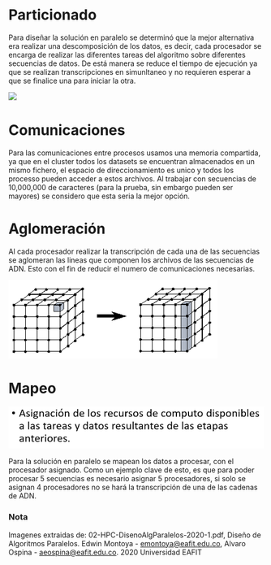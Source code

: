 # Particionado
Para diseñar la solución en paralelo se determinó que la mejor alternativa era realizar una descomposición de los datos, es decir, cada procesador se encarga de realizar las diferentes tareas del algoritmo sobre diferentes secuencias de datos. De está manera se reduce el tiempo de ejecución ya que se realizan transcripciones en simunltaneo y no requieren esperar a que se finalice una para iniciar la otra.

![](Imagenes/DescomposiciónDatos.PNG)

# Comunicaciones
Para las comunicaciones entre procesos usamos una memoria compartida, ya que en el cluster todos los datasets se encuentran almacenados en un mismo fichero, el espacio de direccionamiento es unico y todos los processo pueden acceder a estos archivos. Al trabajar con secuencias de 10,000,000 de caracteres (para la prueba, sin embargo pueden ser mayores) se considero que esta seria la mejor opción.

# Aglomeración
Al cada procesador realizar la transcripción de cada una de las secuencias se aglomeran las lineas que componen los archivos de las secuencias de ADN. Esto con el fin de reducir el numero de comunicaciones necesarias.

![](Imagenes/Aglomeracion.PNG)

# Mapeo
![](Imagenes/Mapeo.PNG)

Para la solución en paralelo se mapean los datos a procesar, con el procesador asignado. Como un ejemplo clave de esto, es que para poder procesar 5 secuencias es necesario asignar 5 procesadores, si solo se asignan 4 procesadores no se hará la transcripción de una de las cadenas de ADN.


### Nota
Imagenes extraidas de: 02-HPC-DisenoAlgParalelos-2020-1.pdf, Diseño de Algoritmos Paralelos. Edwin Montoya - emontoya@eafit.edu.co, Alvaro Ospina - aeospina@eafit.edu.co. 2020 Universidad EAFIT
